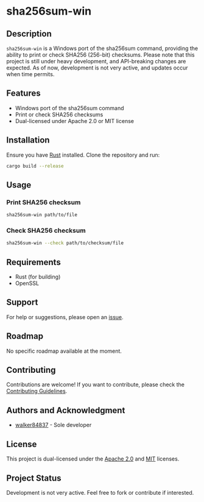 # sha256sum-win

## Description

`sha256sum-win` is a Windows port of the sha256sum command, providing the ability to print or check SHA256 (256-bit) checksums. Please note that this project is still under heavy development, and API-breaking changes are expected. As of now, development is not very active, and updates occur when time permits.

## Features

- Windows port of the sha256sum command
- Print or check SHA256 checksums
- Dual-licensed under Apache 2.0 or MIT license

## Installation

Ensure you have [Rust](https://www.rust-lang.org/tools/install) installed. Clone the repository and run:

```bash
cargo build --release
```

## Usage

### Print SHA256 checksum

```bash
sha256sum-win path/to/file
```

### Check SHA256 checksum

```bash
sha256sum-win --check path/to/checksum/file
```

## Requirements

- Rust (for building)
- OpenSSL

## Support

For help or suggestions, please open an [issue](https://github.com/walker84837/sha256sum-win/issues).

## Roadmap

No specific roadmap available at the moment.

## Contributing

Contributions are welcome! If you want to contribute, please check the [Contributing Guidelines](CONTRIBUTING.md).

## Authors and Acknowledgment

- [walker84837](https://github.com/walker84837) - Sole developer

## License

This project is dual-licensed under the [Apache 2.0](LICENSE-APACHE) and [MIT](LICENSE-MIT) licenses.

## Project Status

Development is not very active. Feel free to fork or contribute if interested.
